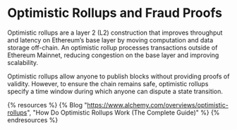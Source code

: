 # Optimistic Rollups and Fraud Proofs

‍Optimistic rollups are a layer 2 (L2) construction that improves throughput and latency on Ethereum’s base layer by moving computation and data storage off-chain. An optimistic rollup processes transactions outside of Ethereum Mainnet, reducing congestion on the base layer and improving scalability. 

Optimistic rollups allow anyone to publish blocks without providing proofs of validity. However, to ensure the chain remains safe, optimistic rollups specify a time window during which anyone can dispute a state transition.

{% resources %}
  {% Blog "https://www.alchemy.com/overviews/optimistic-rollups", "How Do Optimistic Rollups Work (The Complete Guide)" %}
{% endresources %}